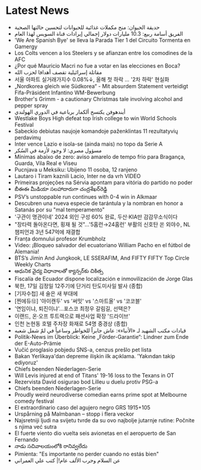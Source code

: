 # Latest News
-  حديقة الحيوان: منح مكملات غذائية للحيوانات لتحسين حالتها الصحية
-  الفريق أسامة ربيع: 10.3 مليارات دولار إجمالي إيرادات قناة السويس لهذا العام
-  'We Are Spanish Bye' se lleva la Parada Tier 1 del Circuito Tormenta en Gamergy
-  Los Colts vencen a los Steelers y se afianzan entre los comodines de la AFC
-  ¿Por qué Mauricio Macri no fue a votar en las elecciones en Boca?
-  مقاتلة إسرائيلية تقصف أهدافا لحزب الله
-  서울 아파트 실거래가지수 0.08%↓, 올해 첫 하락 ... '2차 하락' 현실화
-  „Nordkorea gleich wie Südkorea“ - Mit absurdem Statement verteidigt Fifa-Präsident Infantino WM-Bewerbung
-  Brother's Grimm - a cautionary Christmas tale involving alcohol and pepper spray
-  أيندهوفن يكتسح ألكمار برباعية في الدوري الهولندي
-  Westlake Boys High defeat top Irish college to win World Schools Festival
-  Sabeckio debiutas naujoje komandoje paženklintas 11 rezultatyvių perdavimų
-  Inter vence Lazio e isola-se (ainda mais) no topo da Serie A
-  مسؤول مصري: لا وجود لأزمة في السُكر
-  Mínimas abaixo de zero: aviso amarelo de tempo frio para Bragança, Guarda, Vila Real e Viseu
-  Pucnjava u Meksiku: Ubijeno 11 osoba, 12 ranjeno
-  Lautaro i Tiram kaznili Lacio, Inter ne da vrh VIDEO
-  Primeiras projeções na Sérvia apontam para vitória do partido no poder
-  బీఈఈ మీడియా సలహాదారుగా చంద్రశేఖర్‌రెడ్డి
-  PSV’s unstoppable run continues with 0-4 win in Alkmaar
-  Descubren una nueva especie de tarántula y la nombran en honor a Satanás por su "mal temperamento"
-  '구관이 명관이네' 2024 외인 구성 60% 완료, 두산·KIA만 감감무소식이다
-  "장타력 돌아온다면, 횡재 될 것"…'5홈런→24홈런' 부활의 신호탄 쏜 외야수, NL 챔피언과 3년 547억에 재결합
-  Franța domnului profesor Krumbholz
-  Video: ¡Bloqueo salvador del ecuatoriano William Pacho en el fútbol de Alemania!
-  BTS’s Jimin And Jungkook, LE SSERAFIM, And FIFTY FIFTY Top Circle Weekly Charts
-  ఆధునిక వైద్య విధానాలతో క్యాన్సర్‌కు చికిత్స
-  Fiscalía de Ecuador dispone localización e inmovilización de Jorge Glas
-  북한, 17일 김정일 12주기에 단거리 탄도미사일 발사 (종합)
-  [기자수첩] 새 술은 새 부대에
-  [찐에듀⑫] '아이캔두' vs '써밋' vs '스마트올' vs '코코블'
-  '연임이냐, 퇴진이냐'…포스코 최정우 갈림길, 선택은?
-  이랜드, 온·오프 투트랙으로 패션사업 확장 '드라이브'
-  인천 논현동 호텔 주차장 화재로 54명 중경상 (종합)
-  قيادات مكتب الشهيد لـ «الأنباء»: عاش جابراً للخواطر وساعياً في لمّ شمل شعبه
-  Politik-News im Überblick: Keine „Förder-Garantie“: Lindner zum Ende der E-Auto-Prämie
-  Vučić proglasio pobjedu SNS-a, cenzus prešlo pet lista
-  Bakan Yerlikaya'dan depreme ilişkin ilk açıklama. 'Yakından takip ediyoruz'
-  Chiefs beenden Niederlagen-Serie
-  Will Levis injured at end of Titans' 19-16 loss to the Texans in OT
-  Rezervista David osigurao bod Lilleu u duelu protiv PSG-a
-  Chiefs beenden Niederlagen-Serie
-  Proudly weird neurodiverse comedian earns prime spot at Melbourne comedy festival
-  El extraordinario caso del agujero negro GRS 1915+105
-  Urspårning på Malmbanan – stopp i flera veckor
-  Najsretniji ljudi na svijetu tvrde da su ovo najbolje jutarnje rutine: Počnite s njima već sutra
-  El fuerte viento dio vuelta seis avionetas en el aeropuerto de San Fernando
-  నాడు సచివాలయంలోకి రానివ్వలేదు
-  Pimienta: "Es importante no perder cuando no estás bien"
-  عن السلام وحرب الألف عام!| كتب علي العمراني
